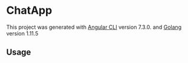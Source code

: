 # ChatApp

This project was generated with [Angular CLI](https://github.com/angular/angular-cli) version 7.3.0. and [Golang](https://golang.org/doc/go1.11) version 1.11.5

## Usage



